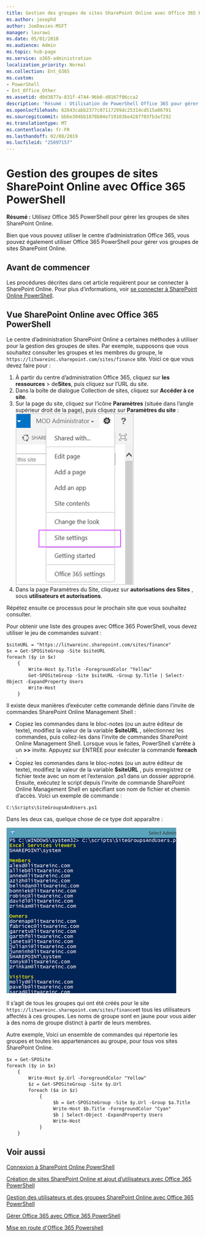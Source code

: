 ```yaml
---
title: Gestion des groupes de sites SharePoint Online avec Office 365 PowerShell
ms.author: josephd
author: JoeDavies-MSFT
manager: laurawi
ms.date: 05/01/2018
ms.audience: Admin
ms.topic: hub-page
ms.service: o365-administration
localization_priority: Normal
ms.collection: Ent_O365
ms.custom:
- PowerShell
- Ent_Office_Other
ms.assetid: d0d3877a-831f-4744-96b0-d8167f06cca2
description: 'Résumé : Utilisation de PowerShell Office 365 pour gérer les groupes de sites SharePoint Online.'
ms.openlocfilehash: 62643cabb2377c07117299dc25314cd515a06791
ms.sourcegitcommit: bbbe304bb1878b04e719103be4287703fb3ef292
ms.translationtype: MT
ms.contentlocale: fr-FR
ms.lasthandoff: 02/08/2019
ms.locfileid: "25897157"
---
```

# <a name="manage-sharepoint-online-site-groups-with-office-365-powershell"></a>Gestion des groupes de sites SharePoint Online avec Office 365 PowerShell

 **Résumé :** Utilisez Office 365 PowerShell pour gérer les groupes de sites SharePoint Online.
  
Bien que vous pouvez utiliser le centre d’administration Office 365, vous pouvez également utiliser Office 365 PowerShell pour gérer vos groupes de sites SharePoint Online.

## <a name="before-you-begin"></a>Avant de commencer

Les procédures décrites dans cet article requièrent pour se connecter à SharePoint Online. Pour plus d’informations, voir [se connecter à SharePoint Online PowerShell](https://docs.microsoft.com/en-us/powershell/sharepoint/sharepoint-online/connect-sharepoint-online?view=sharepoint-ps).

## <a name="view-sharepoint-online-with-office-365-powershell"></a>Vue SharePoint Online avec Office 365 PowerShell

Le centre d’administration SharePoint Online a certaines méthodes à utiliser pour la gestion des groupes de sites. Par exemple, supposons que vous souhaitez consulter les groupes et les membres du groupe, le `https://litwareinc.sharepoint.com/sites/finance` site. Voici ce que vous devez faire pour :

1. À partir du centre d’administration Office 365, cliquez sur **les ressources** > de**Sites**, puis cliquez sur l’URL du site.
2. Dans la boîte de dialogue Collection de sites, cliquez sur **Accéder à ce site**.
3. Sur la page du site, cliquez sur l’icône **Paramètres** (située dans l’angle supérieur droit de la page), puis cliquez sur **Paramètres du site** :<br/>
![Paramètres du site SharePoint Online](media/spo-site-settings.png)<br/>
4. Dans la page Paramètres du Site, cliquez sur **autorisations des Sites** , sous **utilisateurs et autorisations**.

Répétez ensuite ce processus pour le prochain site que vous souhaitez consulter.

Pour obtenir une liste des groupes avec Office 365 PowerShell, vous devez utiliser le jeu de commandes suivant :

```
$siteURL = "https://litwareinc.sharepoint.com/sites/finance"
$x = Get-SPOSiteGroup -Site $siteURL
foreach ($y in $x)
    {
        Write-Host $y.Title -ForegroundColor "Yellow"
        Get-SPOSiteGroup -Site $siteURL -Group $y.Title | Select-Object -ExpandProperty Users
        Write-Host
    }
```

Il existe deux manières d’exécuter cette commande définie dans l’invite de commandes SharePoint Online Management Shell :

- Copiez les commandes dans le bloc-notes (ou un autre éditeur de texte), modifiez la valeur de la variable **$siteURL** , sélectionnez les commandes, puis collez-les dans l’invite de commandes SharePoint Online Management Shell. Lorsque vous le faites, PowerShell s’arrête à un **>>** invite. Appuyez sur ENTRÉE pour exécuter la commande **foreach** .<br/>
- Copiez les commandes dans le bloc-notes (ou un autre éditeur de texte), modifiez la valeur de la variable **$siteURL** , puis enregistrez ce fichier texte avec un nom et l’extension .ps1 dans un dossier approprié. Ensuite, exécutez le script depuis l’invite de commande SharePoint Online Management Shell en spécifiant son nom de fichier et chemin d’accès. Voici un exemple de commande :

```
C:\Scripts\SiteGroupsAndUsers.ps1
```

Dans les deux cas, quelque chose de ce type doit apparaître :

![Groupes de sites SharePoint Online](media/SPO-site-groups.png)

Il s’agit de tous les groupes qui ont été créés pour le site `https://litwareinc.sharepoint.com/sites/finance`et tous les utilisateurs affectés à ces groupes. Les noms de groupe sont en jaune pour vous aider à des noms de groupe distinct à partir de leurs membres.

Autre exemple, Voici un ensemble de commandes qui répertorie les groupes et toutes les appartenances au groupe, pour tous vos sites SharePoint Online.

```
$x = Get-SPOSite
foreach ($y in $x)
    {
        Write-Host $y.Url -ForegroundColor "Yellow"
        $z = Get-SPOSiteGroup -Site $y.Url
        foreach ($a in $z)
            {
                 $b = Get-SPOSiteGroup -Site $y.Url -Group $a.Title 
                 Write-Host $b.Title -ForegroundColor "Cyan"
                 $b | Select-Object -ExpandProperty Users
                 Write-Host
            }
    }
```
    
## <a name="see-also"></a>Voir aussi

[Connexion à SharePoint Online PowerShell](https://docs.microsoft.com/powershell/sharepoint/sharepoint-online/connect-sharepoint-online?view=sharepoint-ps)

[Création de sites SharePoint Online et ajout d’utilisateurs avec Office 365 PowerShell](create-sharepoint-sites-and-add-users-with-powershell.md)

[Gestion des utilisateurs et des groupes SharePoint Online avec Office 365 PowerShell](manage-sharepoint-users-and-groups-with-powershell.md)

[Gérer Office 365 avec Office 365 PowerShell](manage-office-365-with-office-365-powershell.md)
  
[Mise en route d'Office 365 Powershell](getting-started-with-office-365-powershell.md)

